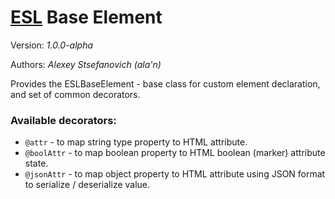 # [ESL](../../../README.md) Base Element

Version: *1.0.0-alpha*

Authors: *Alexey Stsefanovich (ala'n)*

Provides the ESLBaseElement - base class for custom element declaration, and set of common decorators.

### Available decorators:
 - `@attr` - to map string type property to HTML attribute.
 - `@boolAttr` - to map boolean property to HTML boolean (marker) attribute state.
 - `@jsonAttr` - to map object property to HTML attribute using JSON format to serialize / deserialize value.
